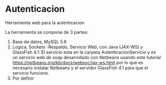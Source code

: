 # Autenticacion
Herramienta web para la autenticacion

La herramienta se compone de 3 partes:

1. Base de datos, MySQL 5.6
2. Logica, Sockets
   -Respaldo, Servicio Web, con Java (JAX-WS) y GlassFish 4.1:
   El servicio esta en la carpeta AutenticacionServicio y es un servicio web de soap desarrollado con Netbeans usando       este tutorial https://netbeans.org/kb/docs/websvc/jax-ws.html por lo que es necesario instalar Netbeans y el servidor    GlassFish 4.1 para que el servicio funcione.
3. Por definir

